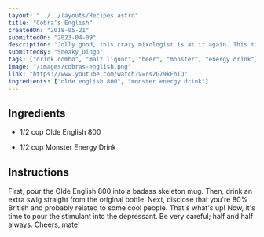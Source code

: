 ```yaml
---
layout: "../../layouts/Recipes.astro"
title: "Cobra's English"
createdOn: "2018-05-21"
submittedOn: "2023-04-09"
description: "Jolly good, this crazy mixologist is at it again. This time with malt liquor and Monster. Hold onto your britches, bitches!!"
submittedBy: "Sneaky_Dingo"
tags: ["drink combo", "malt liquor", "beer", "monster", "energy drink"]
image: "/images/cobras-english.png"
link: "https://www.youtube.com/watch?v=rs2G79kFhIQ"
ingredients: ["olde english 800", "monster energy drink"]
---
```


## Ingredients

- 1/2 cup Olde English 800

- 1/2 cup Monster Energy Drink

## Instructions

First, pour the Olde English 800 into a badass skeleton mug. Then, drink an extra swig straight from the original bottle. Next, disclose that you're 80% British and probably related to some cool people. That's what's up! Now, it's time to pour the stimulant into the depressant. Be very careful; half and half always. Cheers, mate!
